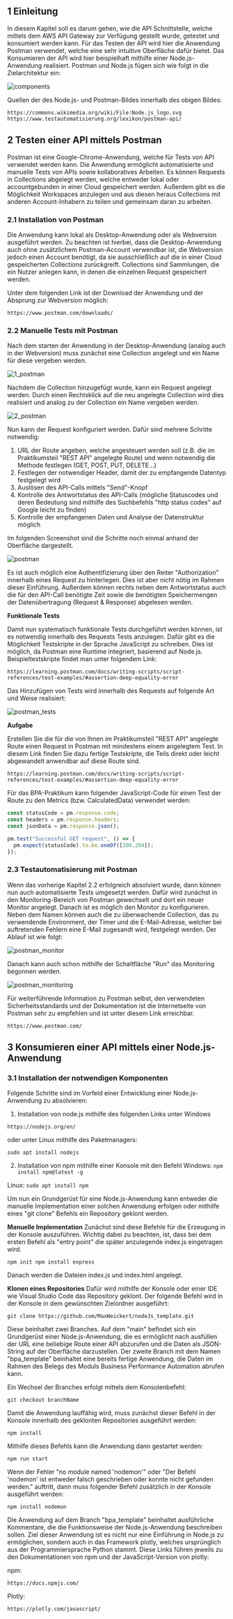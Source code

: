 ## 1 Einleitung

In diesem Kapitel soll es darum gehen, wie die API Schnittstelle, welche mittels dem AWS API Gateway zur Verfügung gestellt wurde, getestet und konsumiert werden kann.
Für das Testen der API wird hier die Anwendung Postman verwendet, welche eine sehr intuitive Oberfläche dafür bietet.
Das Konsumieren der API wird hier beispielhaft mithilfe einer Node.js-Anwendung realisiert. Postman und Node.js fügen sich wie folgt in die Zielarchitektur ein:


![components](https://user-images.githubusercontent.com/41301931/123372592-22bad100-d584-11eb-9443-ab18fc5439f7.png)



Quellen der des Node.js- und Postman-Bildes innerhalb des obigen Bildes:
```http
https://commons.wikimedia.org/wiki/File:Node.js_logo.svg
https://www.testautomatisierung.org/lexikon/postman-api/
```


## 2 Testen einer API mittels Postman

Postman ist eine Google-Chrome-Anwendung, welche für Tests von API verwendet werden kann. Die Anwendung ermöglicht automatisierte und manuelle Tests von APIs sowie kollaboratives Arbeiten. Es können Requests in Collections abgelegt werden, welche entweder lokal oder accountgebunden in einer Cloud gespeichert werden. Außerdem gibt es die Möglichkeit Workspaces anzulegen und aus diesen heraus Collections mit anderen Account-Inhabern zu teilen und gemeinsam daran zu arbeiten.

### 2.1 Installation von Postman

Die Anwendung kann lokal als Desktop-Anwendung oder als Webversion ausgeführt werden. Zu beachten ist hierbei, dass die Desktop-Anwendung auch ohne zusätzlichem Postman-Account verwendbar ist, die Webversion jedoch einen Account benötigt, da sie ausschließlich auf die in einer Cloud gespeicherten Collections zurückgreift. Collections sind Sammlungen, die ein Nutzer anlegen kann, in denen die einzelnen Request gespeichert werden.

Unter dem folgenden Link ist der Download der Anwendung und der Absprung zur Webversion möglich:

```http
https://www.postman.com/downloads/
```

### 2.2 Manuelle Tests mit Postman

Nach dem starten der Anwendung in der Desktop-Anwendung (analog auch in der Webversion) muss zunächst eine Collection angelegt und ein Name für diese vergeben werden.


![1_postman](https://user-images.githubusercontent.com/41301931/123372602-2b130c00-d584-11eb-836c-28e6b0ebf5f9.png)



Nachdem die Collection hinzugefügt wurde, kann ein Request angelegt werden. Durch einen Rechtsklick auf die neu angelegte Collection wird dies realisiert und analog zu der Collection ein Name vergeben werden.


![2_postman](https://user-images.githubusercontent.com/41301931/123372606-2ea69300-d584-11eb-978a-ce071311482d.png)



Nun kann der Request konfiguriert werden. Dafür sind mehrere Schritte notwendig:

<ol>
<li>URL der Route angeben, welche angesteuert werden soll (z.B. die im Praktikumsteil "REST API" angelegte Route) und wenn notwendig die Methode festlegen (GET, POST, PUT, DELETE...)</li>
<li>Festlegen der notwendiger Header, damit der zu empfangende Datentyp festgelegt wird</li>
<li>Auslösen des API-Calls mittels "Send"-Knopf</li>
<li>Kontrolle des Antwortstatus des API-Calls (mögliche Statuscodes und deren Bedeutung sind mithilfe des Suchbefehls "http status codes" auf Google leicht zu finden)</li>
<li>Kontrolle der empfangenen Daten und Analyse der Datenstruktur möglich</li>
</ol>

Im folgenden Screenshot sind die Schritte noch einmal anhand der Oberfläche dargestellt.


![postman](https://user-images.githubusercontent.com/41301931/123372623-36663780-d584-11eb-8412-cb1556842c66.png)



Es ist auch möglich eine Authentifizierung über den Reiter "Authorization" innerhalb eines Request zu hinterlegen. Dies ist aber nicht nötig im Rahmen dieser Einführung. Außerdem können rechts neben dem Antwortstatus auch die für den API-Call benötigte Zeit sowie die benötigten Speichermengen der Datenübertragung (Request & Response) abgelesen werden.

<b>Funktionale Tests</b>

Damit nun systematisch funktionale Tests durchgeführt werden können, ist es notwendig innerhalb des Requests Tests anzulegen. Dafür gibt es die Möglichkeit Testskripte in der Sprache JavaScript zu schreiben. Dies ist möglich, da Postman eine Runtime integriert, basierend auf Node.js.
Beispieltestskripte findet man unter folgendem Link:

```http
https://learning.postman.com/docs/writing-scripts/script-references/test-examples/#assertion-deep-equality-error
```

Das Hinzufügen von Tests wird innerhalb des Requests auf folgende Art und Weise realisiert:


![postman_tests](https://user-images.githubusercontent.com/41301931/123372637-3d8d4580-d584-11eb-9237-71be0e511844.png)



<b>Aufgabe</b>

Erstellen Sie die für die von Ihnen im Praktikumsteil "REST API" angelegte Route einen Request in Postman mit mindestens einem angelegtem Test.
In diesem Link finden Sie dazu fertige Testskripte, die Teils direkt oder leicht abgewandelt anwendbar auf diese Route sind.

```http
https://learning.postman.com/docs/writing-scripts/script-references/test-examples/#assertion-deep-equality-error
```

Für das BPA-Praktikum kann folgender JavaScript-Code für einen Test der Route zu den Metrics (bzw. CalculatedData) verwendet werden:

```js script
const statusCode = pm.response.code;
const headers = pm.response.headers;
const jsonData = pm.response.json();

pm.test("Successful GET request", () => {
  pm.expect(statusCode).to.be.oneOf([200,204]);
});
```

### 2.3 Testautomatisierung mit Postman

Wenn das vorherige Kapitel 2.2 erfolgreich absolviert wurde, dann können nun auch automatisierte Tests umgesetzt werden. Dafür wird zunächst in den Monitoring-Bereich von Postman gewechselt und dort ein neuer Monitor angelegt. Danach ist es möglich den Monitor zu konfigurieren. Neben dem Namen können auch die zu überwachende Collection, das zu verwendende Environment, der Timer und die E-Mail-Adresse, welcher bei auftretenden Fehlern eine E-Mail zugesandt wird, festgelegt werden. Der Ablauf ist wie folgt:


![postman_monitor](https://user-images.githubusercontent.com/41301931/123372656-43832680-d584-11eb-8f7b-29fd705d3ca5.png)



Danach kann auch schon mithilfe der Schaltfläche "Run" das Monitoring begonnen werden.


![postman_monitoring](https://user-images.githubusercontent.com/41301931/123372666-48e07100-d584-11eb-856b-02d23cd12bbb.png)



Für weiterführende Information zu Postman selbst, den verwendeten Sicherheitsstandards und der Dokumentation ist die Internetseite von Postman sehr zu empfehlen und ist unter diesem Link erreichbar.

```http
https://www.postman.com/
```

## 3 Konsumieren einer API mittels einer Node.js-Anwendung
### 3.1 Installation der notwendigen Komponenten

Folgende Schritte sind im Vorfeld einer Entwicklung einer Node.js-Anwendung zu absolvieren:

1. Installation von node.js mithilfe des folgenden Links unter Windows

```http
https://nodejs.org/en/
```

oder unter Linux mithilfe des Paketmanagers:

``sudo apt install nodejs``

2. Installation von npm mithilfe einer Konsole mit den Befehl
Windows:
``npm install npm@latest -g``

Linux:
``sudo apt install npm``

Um nun ein Grundgerüst für eine Node.js-Anwendung kann entweder die manuelle Implementation einer solchen Anwendung erfolgen oder mithilfe eines "git clone" Befehls ein Repository geklont werden.

<b>Manuelle Implementation</b>
Zunächst sind diese Befehle für die Erzeugung in der Konsole auszuführen. Wichtig dabei zu beachten, ist, dass bei dem ersten Befehl als "entry point" die später anzulegende index.js eingetragen wird.

``
npm init
npm install express
``

Danach werden die Dateien index.js und index.html angelegt.

<b>Klonen eines Repositories</b>
Dafür wird mithilfe der Konsole oder einer IDE wie Visual Studio Code das Repository geklont. Der folgende Befehl wird in der Konsole in dem gewünschten Zielordner ausgeführt:

``git clone https://github.com/MaxWeickert/nodeJs_template.git``

Diese beinhaltet zwei Branches. Auf dem "main" befindet sich ein Grundgerüst einer Node.js-Anwendung, die es ermöglicht nach ausfüllen der URL eine beliebige Route einer API abzurufen und die Daten als JSON-String auf der Oberfläche darzustellen.
Der zweite Branch mit dem Namen "bpa_template" beinhaltet eine bereits fertige Anwendung, die Daten im Rahmen des Belegs des Moduls Business Performance Automation abrufen kann.

Ein Wechsel der Branches erfolgt mittels dem Konsolenbefehl:

``git checkout branchName``

Damit die Anwendung lauffähig wird, muss zunächst dieser Befehl in der Konsole innerhalb des geklonten Repositories ausgeführt werden:

``
npm install
``

Mithilfe dieses Befehls kann die Anwendung dann gestartet werden:

``npm run start``

Wenn der Fehler "no module named 'nodemon'" oder "Der Befehl 'nodemon' ist entweder falsch geschrieben oder konnte nicht gefunden werden." auftritt, dann muss folgender Befehl zusätzlich in der Konsole ausgeführt werden:

``npm install nodemon``

Die Anwendung auf dem Branch "bpa_template" beinhaltet ausführliche Kommentare, die die Funktionsweise der Node.js-Anwendung beschreiben sollen. Ziel dieser Anwendung ist es nicht nur eine Einführung in Node.js zu ermöglichen, sondern auch in das Framework plotly, welches ursprünglich aus der Programmiersprache Python stammt. Diese Links führen jeweils zu den Dokumentationen von npm und der JavaScript-Version von plotly:

npm:
```http
https://docs.npmjs.com/
```

Plotly:
```http
https://plotly.com/javascript/
```

